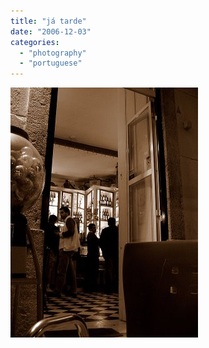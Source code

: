 ```yaml
---
title: "já tarde"
date: "2006-12-03"
categories: 
  - "photography"
  - "portuguese"
---
```


[![](images/jaeratarde.jpg)](http://photos1.blogger.com/x/blogger/7083/408/1600/381504/jaeratarde.jpg)
